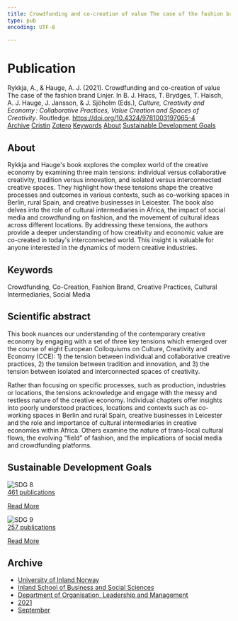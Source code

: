 ```yaml
---
title: Crowdfunding and co-creation of value The case of the fashion brand Linjer
type: pub
encoding: UTF-8

---
```

<h1>Publication</h1>
<article id="csl-bib-container-BTGT2JCZ" class="csl-bib-container">
  <div class="csl-bib-body"> <div class="csl-entry">Rykkja, A., &#38; Hauge, A. J. (2021). Crowdfunding and co-creation of value The case of the fashion brand Linjer. In B. J. Hracs, T. Brydges, T. Haisch, A. J. Hauge, J. Jansson, &#38; J. Sjöholm (Eds.), <i>Culture, Creativity and Economy : Collaborative Practices, Value Creation and Spaces of Creativity</i>. Routledge. <a href="https://doi.org/10.4324/9781003197065-4">https://doi.org/10.4324/9781003197065-4</a></div> </div>
  <div class="csl-bib-buttons">
    <a href="#taxonomy-article-BTGT2JCZ" alt="archive" class="csl-bib-button">Archive</a>
    <a href="https://app.cristin.no/results/show.jsf?id=1931762" alt="Cristin" class="csl-bib-button">Cristin</a>
    <a href="http://zotero.org/groups/5881554/items/BTGT2JCZ" alt="Zotero" class="csl-bib-button">Zotero</a>
    <a href="#keywords-article-BTGT2JCZ" alt="keywords" class="csl-bib-button">Keywords</a>
    <a href="#about-article-BTGT2JCZ" alt="about_pub" class="csl-bib-button">About</a>
    <a href="#sdg-article-BTGT2JCZ" alt="sdg" class="csl-bib-button">Sustainable Development Goals</a>
  </div>
  <div id="csl-bib-meta-container-BTGT2JCZ"></div>
</article>
<div id="csl-bib-meta-BTGT2JCZ" class="csl-bib-meta">
  <article id="about-article-BTGT2JCZ" class="about_pub-article">
    <h1>About</h1>
    Rykkja and Hauge's book explores the complex world of the creative economy by examining three main tensions: individual versus collaborative creativity, tradition versus innovation, and isolated versus interconnected creative spaces. They highlight how these tensions shape the creative processes and outcomes in various contexts, such as co-working spaces in Berlin, rural Spain, and creative businesses in Leicester. The book also delves into the role of cultural intermediaries in Africa, the impact of social media and crowdfunding on fashion, and the movement of cultural ideas across different locations. By addressing these tensions, the authors provide a deeper understanding of how creativity and economic value are co-created in today's interconnected world. This insight is valuable for anyone interested in the dynamics of modern creative industries.
  </article>
  <article id="keywords-article-BTGT2JCZ" class="keywords-article">
    <h1>Keywords</h1>
    Crowdfunding, Co-Creation, Fashion Brand, Creative Practices, Cultural Intermediaries, Social Media
  </article>
  <article id="abstract-article-BTGT2JCZ" class="abstract-article">
    <h1>Scientific abstract</h1>
    This book nuances our understanding of the contemporary creative economy by engaging with a set of three key tensions which emerged over the course of eight European Colloquiums on Culture, Creativity and Economy (CCE): 1) the tension between individual and collaborative creative practices, 2) the tension between tradition and innovation, and 3) the tension between isolated and interconnected spaces of creativity. 
 
Rather than focusing on specific processes, such as production, industries or locations, the tensions acknowledge and engage with the messy and restless nature of the creative economy. Individual chapters offer insights into poorly understood practices, locations and contexts such as co-working spaces in Berlin and rural Spain, creative businesses in Leicester and the role and importance of cultural intermediaries in creative economies within Africa. Others examine the nature of trans-local cultural flows, the evolving "field" of fashion, and the implications of social media and crowdfunding platforms.
  </article>
  <article id="sdg-article-BTGT2JCZ" class="sdg-article">
    <h1>Sustainable Development Goals</h1>
    <div class="sdg-container"><div id="sdg8" class="sdg">
        <img src="{{< params subfolder >}}images/sdg/sdg08_en.png" class="image" alt="SDG 8">
        <div class="sdg-overlay">
          <a href="/en/archive/?key=?sdg=8#archive" class="sdg-publication-count"><span>461</span> publications</a>
          <p><a href="https://sdgs.un.org/goals/goal8" class="sdg-read-more">Read More</a></p>
        </div>
      </div> <div id="sdg9" class="sdg">
        <img src="{{< params subfolder >}}images/sdg/sdg09_en.png" class="image" alt="SDG 9">
        <div class="sdg-overlay">
          <a href="/en/archive/?key=?sdg=9#archive" class="sdg-publication-count"><span>257</span> publications</a>
          <p><a href="https://sdgs.un.org/goals/goal9" class="sdg-read-more">Read More</a></p>
        </div>
      </div></div>
  </article>
  <article id="taxonomy-article-BTGT2JCZ" class="taxonomy-article">
    <h1>Archive</h1>
    <ul>
      <li>
        <a href="/en/archive/?key=3DCRN523">University of Inland Norway</a>
      </li>
      <li>
        <a href="/en/archive/?key=DU8Q9LN9">Inland School of Business and Social Sciences</a>
      </li>
      <li>
        <a href="/en/archive/?key=4LUWR3ZM">Department of Organisation, Leadership and Management</a>
      </li>
      <li>
        <a href="/en/archive/?key=8VQBC64H">2021</a>
      </li>
      <li>
        <a href="/en/archive/?key=YJETIQKU">September</a>
      </li>
    </ul>
  </article>
</div>
